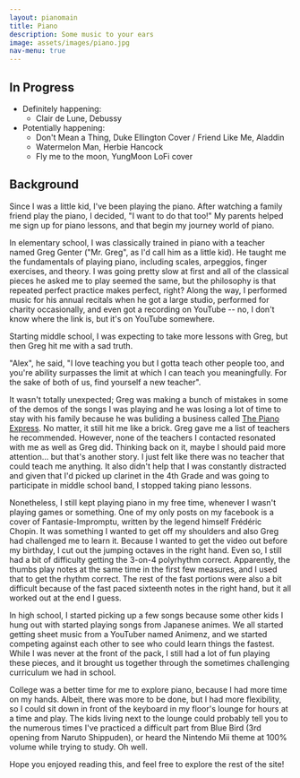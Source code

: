 ```yaml
---
layout: pianomain
title: Piano
description: Some music to your ears
image: assets/images/piano.jpg
nav-menu: true
---
```


## In Progress

- Definitely happening:
  - Clair de Lune, Debussy
- Potentially happening:
  - Don't Mean a Thing, Duke Ellington Cover / Friend Like Me, Aladdin
  - Watermelon Man, Herbie Hancock
  - Fly me to the moon, YungMoon LoFi cover

## Background

Since I was a little kid, I've been playing the piano. After watching a family friend play the piano, I decided, "I want to do that too!" My parents helped me sign up for piano lessons, and that begin my journey world of piano.

In elementary school, I was classically trained in piano with a teacher named Greg Genter ("Mr. Greg", as I'd call him as a little kid). He taught me the fundamentals of playing piano, including scales, arpeggios, finger exercises, and theory. I was going pretty slow at first and all of the classical pieces he asked me to play seemed the same, but the philosophy is that repeated perfect practice makes perfect, right? Along the way, I performed music for his annual recitals when he got a large studio, performed for charity occasionally, and even got a recording on YouTube -- no, I don't know where the link is, but it's on YouTube somewhere.

Starting middle school, I was expecting to take more lessons with Greg, but then Greg hit me with a sad truth.

"Alex", he said, "I love teaching you but I gotta teach other people too, and you're ability surpasses the limit at which I can teach you meaningfully. For the sake of both of us, find yourself a new teacher".

It wasn't totally unexpected; Greg was making a bunch of mistakes in some of the demos of the songs I was playing and he was losing a lot of time to stay with his family because he was buliding a business called [The Piano Express](https://thepianoexpress.com). No matter, it still hit me like a brick. Greg gave me a list of teachers he recommended. However, none of the teachers I contacted resonated with me as well as Greg did. Thinking back on it, maybe I should paid more attention... but that's another story. I just felt like there was no teacher that could teach me anything. It also didn't help that I was constantly distracted and given that I'd picked up clarinet in the 4th Grade and was going to participate in middle school band, I stopped taking piano lessons.

Nonetheless, I still kept playing piano in my free time, whenever I wasn't playing games or something. One of my only posts on my facebook is a cover of Fantasie-Impromptu, written by the legend himself Frédéric Chopin. It was something I wanted to get off my shoulders and also Greg had challenged me to learn it. Because I wanted to get the video out before my birthday, I cut out the jumping octaves in the right hand. Even so, I still had a bit of difficulty getting the 3-on-4 polyrhythm correct. Apparently, the thumbs play notes at the same time in the first few measures, and I used that to get the rhythm correct. The rest of the fast portions were also a bit difficult because of the fast paced sixteenth notes in the right hand, but it all worked out at the end I guess.

In high school, I started picking up a few songs because some other kids I hung out with started playing songs from Japanese animes. We all started getting sheet music from a YouTuber named Animenz, and we started competing against each other to see who could learn things the fastest. While I was never at the front of the pack, I still had a lot of fun playing these pieces, and it brought us together through the sometimes challenging curriculum we had in school.

College was a better time for me to explore piano, because I had more time on my hands. Albeit, there was more to be done, but I had more flexibility, so I could sit down in front of the keyboard in my floor's lounge for hours at a time and play. The kids living next to the lounge could probably tell you to the numerous times I've practiced a difficult part from Blue Bird (3rd opening from Naruto Shippuden), or heard the Nintendo Mii theme at 100% volume while trying to study. Oh well.

Hope you enjoyed reading this, and feel free to explore the rest of the site!
